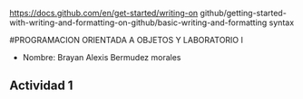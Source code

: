 https://docs.github.com/en/get-started/writing-on github/getting-started-with-writing-and-formatting-on-github/basic-writing-and-formatting syntax

#PROGRAMACION ORIENTADA A OBJETOS Y LABORATORIO I
- Nombre: Brayan Alexis Bermudez morales


## Actividad 1